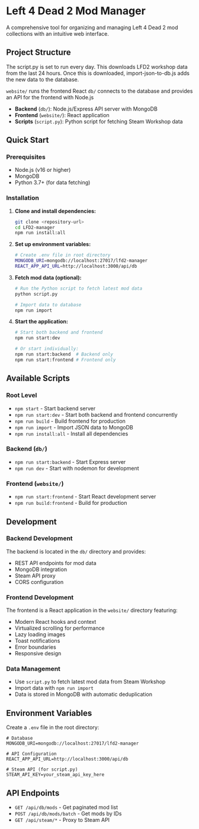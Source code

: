 # Left 4 Dead 2 Mod Manager

A comprehensive tool for organizing and managing Left 4 Dead 2 mod collections with an intuitive web interface.

## Project Structure

The script.py is set to run every day. This downloads LFD2 workshop data from the last 24 hours. Once this is downloaded, import-json-to-db.js adds the new data to the database.

`website/` runs the frontend React
`db/` connects to the database and provides an API for the frontend with Node.js

- **Backend** (`db/`): Node.js/Express API server with MongoDB
- **Frontend** (`website/`): React application
- **Scripts** (`script.py`): Python script for fetching Steam Workshop data

## Quick Start

### Prerequisites

- Node.js (v16 or higher)
- MongoDB
- Python 3.7+ (for data fetching)

### Installation

1. **Clone and install dependencies:**

   ```bash
   git clone <repository-url>
   cd LFD2-manager
   npm run install:all
   ```

2. **Set up environment variables:**

   ```bash
   # Create .env file in root directory
   MONGODB_URI=mongodb://localhost:27017/lfd2-manager
   REACT_APP_API_URL=http://localhost:3000/api/db
   ```

3. **Fetch mod data (optional):**

   ```bash
   # Run the Python script to fetch latest mod data
   python script.py

   # Import data to database
   npm run import
   ```

4. **Start the application:**

   ```bash
   # Start both backend and frontend
   npm run start:dev

   # Or start individually:
   npm run start:backend  # Backend only
   npm run start:frontend # Frontend only
   ```

## Available Scripts

### Root Level

- `npm start` - Start backend server
- `npm run start:dev` - Start both backend and frontend concurrently
- `npm run build` - Build frontend for production
- `npm run import` - Import JSON data to MongoDB
- `npm run install:all` - Install all dependencies

### Backend (`db/`)

- `npm run start:backend` - Start Express server
- `npm run dev` - Start with nodemon for development

### Frontend (`website/`)

- `npm run start:frontend` - Start React development server
- `npm run build:frontend` - Build for production

## Development

### Backend Development

The backend is located in the `db/` directory and provides:

- REST API endpoints for mod data
- MongoDB integration
- Steam API proxy
- CORS configuration

### Frontend Development

The frontend is a React application in the `website/` directory featuring:

- Modern React hooks and context
- Virtualized scrolling for performance
- Lazy loading images
- Toast notifications
- Error boundaries
- Responsive design

### Data Management

- Use `script.py` to fetch latest mod data from Steam Workshop
- Import data with `npm run import`
- Data is stored in MongoDB with automatic deduplication

## Environment Variables

Create a `.env` file in the root directory:

```env
# Database
MONGODB_URI=mongodb://localhost:27017/lfd2-manager

# API Configuration
REACT_APP_API_URL=http://localhost:3000/api/db

# Steam API (for script.py)
STEAM_API_KEY=your_steam_api_key_here
```

## API Endpoints

- `GET /api/db/mods` - Get paginated mod list
- `POST /api/db/mods/batch` - Get mods by IDs
- `GET /api/steam/*` - Proxy to Steam API
